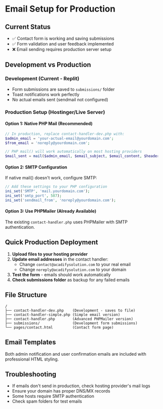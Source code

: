 # Email Setup for Production

## Current Status
- ✅ Contact form is working and saving submissions
- ✅ Form validation and user feedback implemented
- ❌ Email sending requires production server setup

## Development vs Production

### Development (Current - Replit)
- Form submissions are saved to `submissions/` folder
- Toast notifications work perfectly
- No actual emails sent (sendmail not configured)

### Production Setup (Hostinger/Live Server)

#### Option 1: Native PHP Mail (Recommended)
```php
// In production, replace contact-handler-dev.php with:
$admin_email = 'your-actual-email@yourdomain.com';
$from_email = 'noreply@yourdomain.com';

// PHP mail() will work automatically on most hosting providers
$mail_sent = mail($admin_email, $email_subject, $email_content, $headers);
```

#### Option 2: SMTP Configuration
If native mail() doesn't work, configure SMTP:

```php
// Add these settings to your PHP configuration
ini_set('SMTP', 'mail.yourdomain.com');
ini_set('smtp_port', 587);
ini_set('sendmail_from', 'noreply@yourdomain.com');
```

#### Option 3: Use PHPMailer (Already Available)
The existing `contact-handler.php` uses PHPMailer with SMTP authentication.

## Quick Production Deployment

1. **Upload files to your hosting provider**
2. **Update email addresses** in the contact handler:
   - Change `contact@acadifysolution.com` to your real email
   - Change `noreply@acadifysolution.com` to your domain
3. **Test the form** - emails should work automatically
4. **Check submissions folder** as backup for any failed emails

## File Structure
```
/
├── contact-handler-dev.php    (Development - saves to file)
├── contact-handler-simple.php (Simple email version)
├── contact-handler.php        (Advanced PHPMailer version)
├── submissions/               (Development form submissions)
└── pages/contact.html         (Contact form page)
```

## Email Templates
Both admin notification and user confirmation emails are included with professional HTML styling.

## Troubleshooting
- If emails don't send in production, check hosting provider's mail logs
- Ensure your domain has proper DNS/MX records
- Some hosts require SMTP authentication
- Check spam folders for test emails